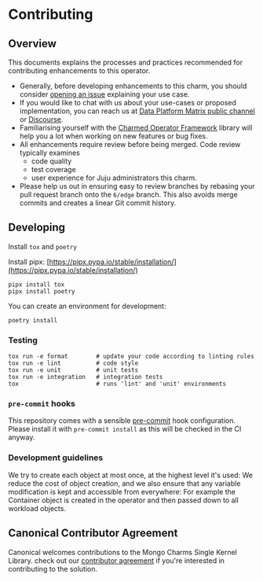 # Contributing

## Overview

This documents explains the processes and practices recommended for contributing enhancements to
this operator.

- Generally, before developing enhancements to this charm, you should consider
  [opening an issue](https://github.com/canonical/mongo-single-kernel-library/issues) explaining
  your use case.
- If you would like to chat with us about your use-cases or proposed
  implementation, you can reach us at [Data Platform Matrix public channel](https://matrix.to/#/#charmhub-data-platform:ubuntu.com) or [Discourse](https://discourse.charmhub.io/).
- Familiarising yourself with the [Charmed Operator Framework](https://juju.is/docs/sdk) library will help you a lot when working
  on new features or bug fixes.
- All enhancements require review before being merged. Code review typically
  examines
  - code quality
  - test coverage
  - user experience for Juju administrators this charm.
- Please help us out in ensuring easy to review branches by rebasing your pull
  request branch onto the `6/edge` branch. This also avoids merge commits and
  creates a linear Git commit history.

## Developing

Install `tox` and `poetry`

Install pipx: [https://pipx.pypa.io/stable/installation/](https://pipx.pypa.io/stable/installation/)

```shell
pipx install tox
pipx install poetry
```

You can create an environment for development:

```shell
poetry install
```

### Testing

```shell
tox run -e format        # update your code according to linting rules
tox run -e lint          # code style
tox run -e unit          # unit tests
tox run -e integration   # integration tests
tox                      # runs 'lint' and 'unit' environments
```

### `pre-commit` hooks

This repository comes with a sensible [pre-commit](https://github.com/pre-commit/pre-commit) hook configuration.
Please install it with `pre-commit install` as this will be checked in the CI anyway.

### Development guidelines

We try to create each object at most once, at the highest level it's used:
We reduce the cost of object creation, and we also ensure that any variable
modification is kept and accessible from everywhere: For example the
Container object is created in the operator and then passed down to all
workload objects.

## Canonical Contributor Agreement

Canonical welcomes contributions to the Mongo Charms Single Kernel Library.
check out our [contributor agreement](https://ubuntu.com/legal/contributors) if you're interested in contributing to the solution.

